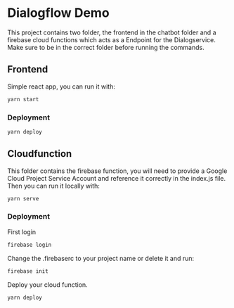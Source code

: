 # Dialogflow Demo

This project contains two folder, the frontend in the chatbot folder and a firebase cloud functions which acts as a Endpoint for the Dialogservice. Make sure to be in the correct folder before running the commands.

## Frontend 

Simple react app, you can run it with:

```sh
yarn start
```

### Deployment

```sh
yarn deploy
```

## Cloudfunction

This folder contains the firebase function, you will need to provide a Google Cloud Project Service Account and reference it correctly in the index.js file. Then you can run it locally with:

```sh
yarn serve
``` 

### Deployment

First login

```sh
firebase login
```

Change the .firebaserc to your project name or delete it and run:

```sh
firebase init 
```

Deploy your cloud function.

```sh
yarn deploy
```
